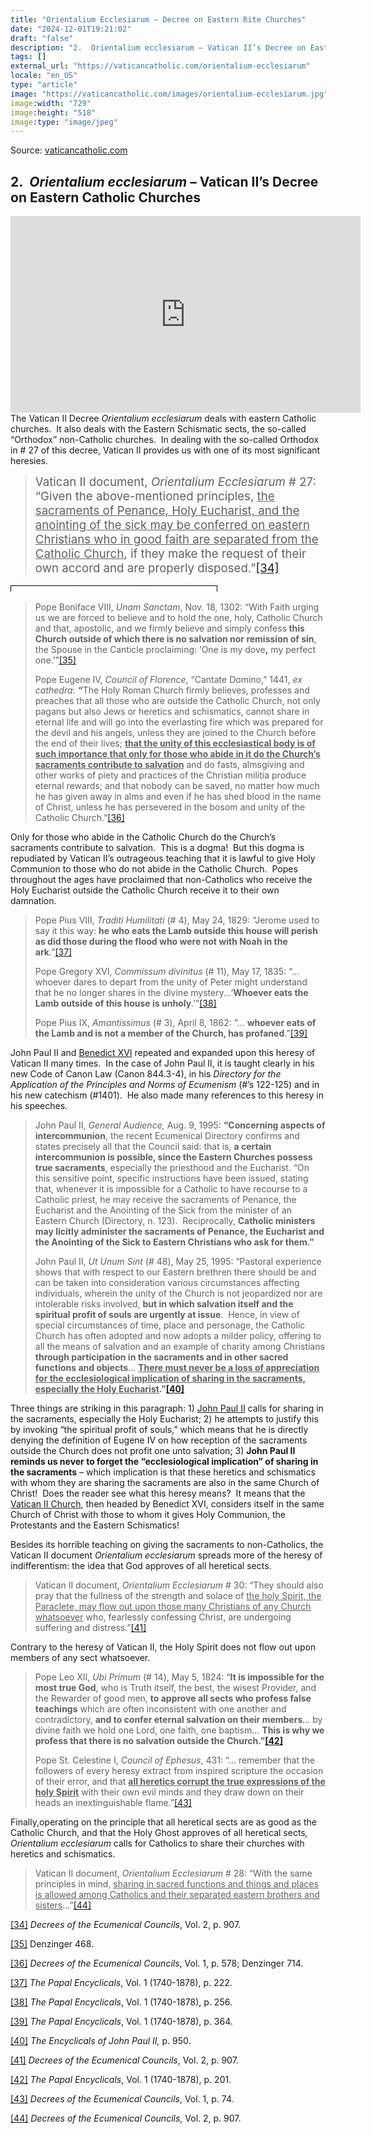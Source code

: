 ```yaml
---
title: "Orientalium Ecclesiarum – Decree on Eastern Rite Churches"
date: "2024-12-01T19:21:02"
draft: "false"
description: "2.  Orientalium ecclesiarum – Vatican II’s Decree on Eastern Catholic Churches The Vatican II Decree Orientalium ecclesiarum deals with eastern Catholic churches.  It also deals with the Eastern Schismatic [...]"
tags: []
external_url: "https://vaticancatholic.com/orientalium-ecclesiarum"
locale: "en_US"
type: "article"
image: "https://vaticancatholic.com/images/orientalium-ecclesiarum.jpg"
image:width: "729"
image:height: "518"
image:type: "image/jpeg"
---
```


Source: [vaticancatholic.com](https://vaticancatholic.com/orientalium-ecclesiarum)

<h2><strong>2.  <em>Orientalium ecclesiarum</em> – Vatican II’s Decree on Eastern Catholic Churches</strong><strong>
</strong></h2>
<p><iframe title="YouTube video player" src="https://www.youtube.com/embed/1Jj7tuRDzRY" width="560" height="315" frameborder="0" allowfullscreen="allowfullscreen"></iframe>
The Vatican II Decree <em>Orientalium ecclesiarum</em> deals with eastern Catholic churches.  It also deals with the Eastern Schismatic sects, the so-called “Orthodox” non-Catholic churches.  In dealing with the so-called Orthodox in # 27 of this decree, Vatican II provides us with one of its most significant heresies.</p>

<blockquote>
<p><span style="font-size: 14pt;">Vatican II document,<em> Orientalium Ecclesiarum</em> # 27: “Given the above-mentioned principles, <span style="text-decoration: underline;">the sacraments of Penance, Holy Eucharist, and the anointing of the sick may be conferred on eastern Christians who in good faith are separated from the Catholic Church</span>, if they make the request of their own accord and are properly disposed.”<a id="_ednref34" title="" href="#_edn34" name="_ednref34">[34]</a></span></p>
</blockquote>
<table style="margin-left: auto; margin-right: auto; width: 100%; height: 10px;">
<tbody>
<tr style="height: 74px;">
<td style="border: 1px solid #000000; vertical-align: middle; padding: 5px; height: 10px; text-align: left;" width="319">For 20 centuries the Catholic Church consistently taught that heretics cannot receive the sacraments. This teaching is rooted in the dogma that outside the Catholic Church there is no remission of sins, defined by Pope Boniface VIII. It is also rooted in the dogma that sacraments only profit unto salvation those inside the Catholic Church, as defined by Pope Eugene IV.</td>
</tr>
</tbody>
</table>
<blockquote>
<p>Pope Boniface VIII, <em>Unam Sanctam</em>, Nov. 18, 1302: “With Faith urging us we are forced to believe and to hold the one, holy, Catholic Church and that, apostolic, and we firmly believe and simply confess<strong> this Church</strong> <strong>outside of which there is no salvation nor remission of sin</strong>, the Spouse in the Canticle proclaiming: ‘One is my dove<strong>,</strong> my perfect one.’”<a id="_ednref35" title="" href="#_edn35" name="_ednref35">[35]</a></p>
<p>Pope Eugene IV, <em>Council of Florence</em>, “Cantate Domino,” 1441, <em>ex cathedra</em>: <strong><em>“</em></strong>The Holy Roman Church firmly believes, professes and preaches that all those who are outside the Catholic Church, not only pagans but also Jews or heretics and schismatics, cannot share in eternal life and will go into the everlasting fire which was prepared for the devil and his angels, unless they are joined to the Church before the end of their lives; <strong><span style="text-decoration: underline;">that the unity of this ecclesiastical body is of such importance that only for those who abide in it do the Church’s sacraments contribute to salvation</span></strong> and do fasts, almsgiving and other works of piety and practices of the Christian militia produce eternal rewards; and that nobody can be saved, no matter how much he has given away in alms and even if he has shed blood in the name of Christ, unless he has persevered in the bosom and unity of the Catholic Church.”<a id="_ednref36" title="" href="#_edn36" name="_ednref36">[36]</a></p>
</blockquote>
<p>Only for those who abide in the Catholic Church do the Church’s sacraments contribute to salvation.  This is a dogma!  But this dogma is repudiated by Vatican II’s outrageous teaching that it is lawful to give Holy Communion to those who do not abide in the Catholic Church.  Popes throughout the ages have proclaimed that non-Catholics who receive the Holy Eucharist outside the Catholic Church receive it to their own damnation.</p>

<blockquote>
<p>Pope Pius VIII, <em>Traditi Humilitati</em> (# 4), May 24, 1829: “Jerome used to say it this way: <strong>he who eats the Lamb outside this house will perish as did those during the flood who were not with Noah in the ark</strong>.”<a id="_ednref37" title="" href="#_edn37" name="_ednref37">[37]</a></p>
<p>Pope Gregory XVI, <em>Commissum divinitus</em> (# 11), May 17, 1835: “… whoever dares to depart from the unity of Peter might understand that he no longer shares in the divine mystery…‘<strong>Whoever eats the Lamb outside of this house is unholy</strong>.’”<a id="_ednref38" title="" href="#_edn38" name="_ednref38">[38]</a></p>
<p>Pope Pius IX, <em>Amantissimus</em> (# 3), April 8, 1862: “… <strong>whoever eats of the Lamb and is not a member of the Church, has profaned</strong>.”<a id="_ednref39" title="" href="#_edn39" name="_ednref39">[39]</a></p>
</blockquote>
<p>John Paul II and <a title="The Heresies of Benedict XVI" href="https://vaticancatholic.com/anti-pope-benedict-xvi/" target="_blank" rel="noopener">Benedict XVI</a> repeated and expanded upon this heresy of Vatican II many times.  In the case of John Paul II, it is taught clearly in his new Code of Canon Law (Canon 844.3-4), in his <em>Directory for the Application of the Principles and Norms of Ecumenism</em> (#’s 122-125) and in his new catechism (#1401).  He also made many references to this heresy in his speeches.</p>

<blockquote>
<p align="left">John Paul II, <em>General Audience, </em>Aug. 9, 1995: <strong>“Concerning aspects of intercommunion</strong>, the recent Ecumenical Directory confirms and states precisely all that the Council said: that is, <strong>a certain intercommunion is possible, since the Eastern Churches possess true sacraments</strong>, especially the priesthood and the Eucharist.
“On this sensitive point, specific instructions have been issued, stating that, whenever it is impossible for a Catholic to have recourse to a Catholic priest, he may receive the sacraments of Penance, the Eucharist and the Anointing of the Sick from the minister of an Eastern Church (Directory, n. 123).  Reciprocally, <strong>Catholic ministers may licitly administer the sacraments of Penance, the Eucharist and the Anointing of the Sick to Eastern Christians who ask for them.”</strong></p>
<p align="left">John Paul II, <em>Ut Unum Sint </em>(# 48), May 25, 1995: “Pastoral experience shows that with respect to our Eastern brethren there should be and can be taken into consideration various circumstances affecting individuals, wherein the unity of the Church is not jeopardized nor are intolerable risks involved, <strong>but in which salvation itself and the spiritual profit of souls are urgently at issue</strong>.  Hence, in view of special circumstances of time, place and personage, the Catholic Church has often adopted and now adopts a milder policy, offering to all the means of salvation and an example of charity among Christians <strong>through participation in the sacraments and in other sacred functions and objects</strong>… <strong><span style="text-decoration: underline;">There must never be a loss of appreciation for the ecclesiological implication of sharing in the sacraments, especially the Holy Eucharist</span>.”<a id="_ednref40" title="" href="#_edn40" name="_ednref40"><strong>[40]</strong></a></strong></p>
</blockquote>
<p align="left">Three things are striking in this paragraph: 1) <a title="John Paul II (manifest heretic who claimed to be Pope 1978-2005)" href="https://vaticancatholic.com/anti-pope-john-paul-ii/" target="_blank" rel="noopener">John Paul II</a> calls for sharing in the sacraments, especially the Holy Eucharist; 2) he attempts to justify this by invoking “the spiritual profit of souls,” which means that he is directly denying the definition of Eugene IV on how reception of the sacraments outside the Church does not profit one unto salvation; 3) <strong>John Paul II reminds us never to forget the “ecclesiological implication” of sharing in the sacraments</strong> – which implication is that these heretics and schismatics with whom they are sharing the sacraments are also in the same Church of Christ!  Does the reader see what this heresy means?  It means that the <a title="Vatican II “Catholic” Church Exposed" href="https://vaticancatholic.com/vatican-ii-exposed/" target="_blank" rel="noopener">Vatican II Church</a>, then headed by Benedict XVI, considers itself in the same Church of Christ with those to whom it gives Holy Communion, the Protestants and the Eastern Schismatics!</p>
<p>Besides its horrible teaching on giving the sacraments to non-Catholics, the Vatican II document <em>Orientalium ecclesiarum</em> spreads more of the heresy of indifferentism: the idea that God approves of all heretical sects.</p>

<blockquote>
<p>Vatican II document,<em> Orientalium Ecclesiarum</em> # 30: “They should also pray that the fullness of the strength and solace of <span style="text-decoration: underline;">the holy Spirit, the Paraclete, may flow out upon those many Christians of any Church whatsoever</span> who, fearlessly confessing Christ, are undergoing suffering and distress.”<a id="_ednref41" title="" href="#_edn41" name="_ednref41">[41]</a></p>
</blockquote>
<p>Contrary to the heresy of Vatican II, the Holy Spirit does not flow out upon members of any sect whatsoever.</p>

<blockquote>
<p>Pope Leo XII, <em>Ubi Primum</em> (# 14), May 5, 1824: “<strong>It is impossible for the most true God</strong>, who is Truth itself, the best, the wisest Provider, and the Rewarder of good men, <strong>to approve all sects who profess false teachings</strong> which are often inconsistent with one another and contradictory, <strong>and to confer eternal salvation on their members</strong>… by divine faith we hold one Lord, one faith, one baptism… <strong>This is why we profess that there is no salvation outside the Church.”<a id="_ednref42" title="" href="#_edn42" name="_ednref42"><strong>[42]</strong></a></strong></p>
<p>Pope St. Celestine I, <em>Council of Ephesus</em>, 431: “… remember that the followers of every heresy extract from inspired scripture the occasion of their error, and that <strong><span style="text-decoration: underline;">all heretics corrupt the true expressions of the holy Spirit</span></strong> with their own evil minds and they draw down on their heads an inextinguishable flame.”<a id="_ednref43" title="" href="#_edn43" name="_ednref43">[43]</a></p>
</blockquote>
<p>Finally,operating on the principle that all heretical sects are as good as the Catholic Church, and that the Holy Ghost approves of all heretical sects<em>, Orientalium ecclesiarum</em> calls for Catholics to share their churches with heretics and schismatics.</p>

<blockquote>
<p>Vatican II document,<em> Orientalium Ecclesiarum</em> # 28: “With the same principles in mind, <span style="text-decoration: underline;">sharing in sacred functions and things and places is allowed among Catholics and their separated eastern brothers and sisters</span>...”<a id="_ednref44" title="" href="#_edn44" name="_ednref44">[44]</a></p>
</blockquote>

<div class="footnotes">


<div id="edn34">
<p><a id="_edn34" title="" href="#_ednref34" name="_edn34">[34]</a> <em>Decrees of the Ecumenical Councils</em>, Vol. 2, p. 907.</p>

</div>
<div id="edn35">
<p><a id="_edn35" title="" href="#_ednref35" name="_edn35">[35]</a> Denzinger 468.</p>

</div>
<div id="edn36">
<p><a id="_edn36" title="" href="#_ednref36" name="_edn36">[36]</a> <em>Decrees of the Ecumenical Councils</em>, Vol. 1, p. 578; Denzinger 714.</p>

</div>
<div id="edn37">
<p><a id="_edn37" title="" href="#_ednref37" name="_edn37">[37]</a> <em>The Papal Encyclicals</em>, Vol. 1 (1740-1878), p. 222.</p>

</div>
<div id="edn38">
<p><a id="_edn38" title="" href="#_ednref38" name="_edn38">[38]</a> <em>The Papal Encyclicals</em>, Vol. 1 (1740-1878), p. 256.</p>

</div>
<div id="edn39">
<p><a id="_edn39" title="" href="#_ednref39" name="_edn39">[39]</a> <em>The Papal Encyclicals</em>, Vol. 1 (1740-1878), p. 364.</p>

</div>
<div id="edn40">
<p><a id="_edn40" title="" href="#_ednref40" name="_edn40">[40]</a> <em>The Encyclicals of John Paul II, </em>p. 950.</p>

</div>
<div id="edn41">
<p><a id="_edn41" title="" href="#_ednref41" name="_edn41">[41]</a> <em>Decrees of the Ecumenical Councils</em>, Vol. 2, p. 907.</p>

</div>
<div id="edn42">
<p><a id="_edn42" title="" href="#_ednref42" name="_edn42">[42]</a> <em>The Papal Encyclicals</em>, Vol. 1 (1740-1878), p. 201.</p>

</div>
<div id="edn43">
<p><a id="_edn43" title="" href="#_ednref43" name="_edn43">[43]</a> <em>Decrees of the Ecumenical Councils</em>, Vol. 1, p. 74.</p>

</div>
<div id="edn44">
<p><a id="_edn44" title="" href="#_ednref44" name="_edn44">[44]</a> <em>Decrees of the Ecumenical Councils</em>, Vol. 2, p. 907.</p>

</div>
